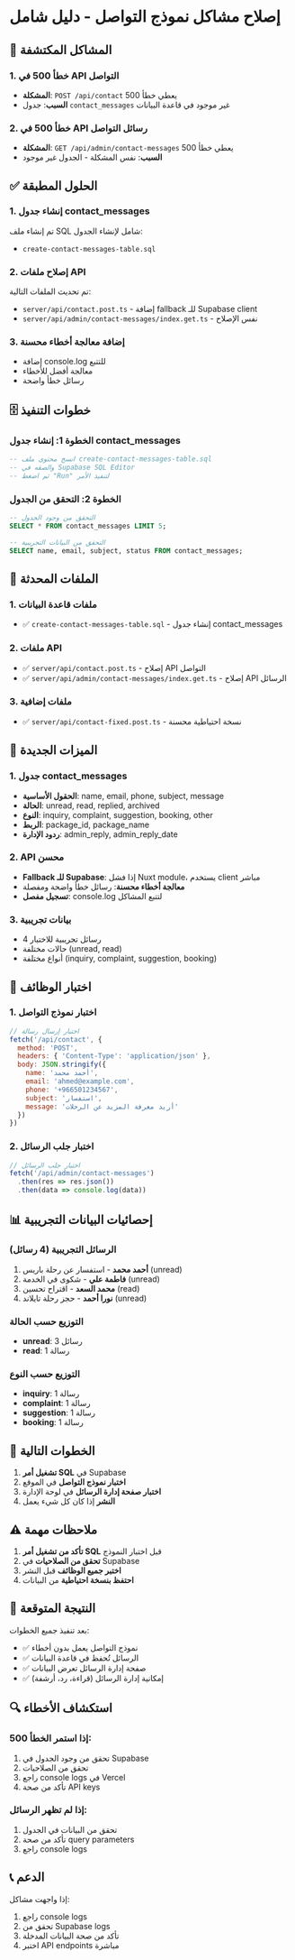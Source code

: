 # إصلاح مشاكل نموذج التواصل - دليل شامل

## 🚨 المشاكل المكتشفة

### 1. خطأ 500 في API التواصل
- **المشكلة**: `POST /api/contact` يعطي خطأ 500
- **السبب**: جدول `contact_messages` غير موجود في قاعدة البيانات

### 2. خطأ 500 في API رسائل التواصل
- **المشكلة**: `GET /api/admin/contact-messages` يعطي خطأ 500
- **السبب**: نفس المشكلة - الجدول غير موجود

## ✅ الحلول المطبقة

### 1. إنشاء جدول contact_messages
تم إنشاء ملف SQL شامل لإنشاء الجدول:
- `create-contact-messages-table.sql`

### 2. إصلاح ملفات API
تم تحديث الملفات التالية:
- `server/api/contact.post.ts` - إضافة fallback للـ Supabase client
- `server/api/admin/contact-messages/index.get.ts` - نفس الإصلاح

### 3. إضافة معالجة أخطاء محسنة
- إضافة console.log للتتبع
- معالجة أفضل للأخطاء
- رسائل خطأ واضحة

## 🗄️ خطوات التنفيذ

### الخطوة 1: إنشاء جدول contact_messages

```sql
-- انسخ محتوى ملف create-contact-messages-table.sql
-- والصقه في Supabase SQL Editor
-- ثم اضغط "Run" لتنفيذ الأمر
```

### الخطوة 2: التحقق من الجدول

```sql
-- التحقق من وجود الجدول
SELECT * FROM contact_messages LIMIT 5;

-- التحقق من البيانات التجريبية
SELECT name, email, subject, status FROM contact_messages;
```

## 📁 الملفات المحدثة

### 1. ملفات قاعدة البيانات
- ✅ `create-contact-messages-table.sql` - إنشاء جدول contact_messages

### 2. ملفات API
- ✅ `server/api/contact.post.ts` - إصلاح API التواصل
- ✅ `server/api/admin/contact-messages/index.get.ts` - إصلاح API الرسائل

### 3. ملفات إضافية
- ✅ `server/api/contact-fixed.post.ts` - نسخة احتياطية محسنة

## 🔧 الميزات الجديدة

### 1. جدول contact_messages
- **الحقول الأساسية**: name, email, phone, subject, message
- **الحالة**: unread, read, replied, archived
- **النوع**: inquiry, complaint, suggestion, booking, other
- **الربط**: package_id, package_name
- **ردود الإدارة**: admin_reply, admin_reply_date

### 2. API محسن
- **Fallback للـ Supabase**: إذا فشل Nuxt module، يستخدم client مباشر
- **معالجة أخطاء محسنة**: رسائل خطأ واضحة ومفصلة
- **تسجيل مفصل**: console.log لتتبع المشاكل

### 3. بيانات تجريبية
- 4 رسائل تجريبية للاختبار
- حالات مختلفة (unread, read)
- أنواع مختلفة (inquiry, complaint, suggestion, booking)

## 🧪 اختبار الوظائف

### 1. اختبار نموذج التواصل
```javascript
// اختبار إرسال رسالة
fetch('/api/contact', {
  method: 'POST',
  headers: { 'Content-Type': 'application/json' },
  body: JSON.stringify({
    name: 'أحمد محمد',
    email: 'ahmed@example.com',
    phone: '+966501234567',
    subject: 'استفسار',
    message: 'أريد معرفة المزيد عن الرحلات'
  })
})
```

### 2. اختبار جلب الرسائل
```javascript
// اختبار جلب الرسائل
fetch('/api/admin/contact-messages')
  .then(res => res.json())
  .then(data => console.log(data))
```

## 📊 إحصائيات البيانات التجريبية

### الرسائل التجريبية (4 رسائل)
1. **أحمد محمد** - استفسار عن رحلة باريس (unread)
2. **فاطمة علي** - شكوى في الخدمة (unread)
3. **محمد السعد** - اقتراح تحسين (read)
4. **نورا أحمد** - حجز رحلة تايلاند (unread)

### التوزيع حسب الحالة
- **unread**: 3 رسائل
- **read**: 1 رسالة

### التوزيع حسب النوع
- **inquiry**: 1 رسالة
- **complaint**: 1 رسالة
- **suggestion**: 1 رسالة
- **booking**: 1 رسالة

## 🚀 الخطوات التالية

1. **تشغيل أمر SQL** في Supabase
2. **اختبار نموذج التواصل** في الموقع
3. **اختبار صفحة إدارة الرسائل** في لوحة الإدارة
4. **النشر** إذا كان كل شيء يعمل

## ⚠️ ملاحظات مهمة

1. **تأكد من تشغيل أمر SQL** قبل اختبار النموذج
2. **تحقق من الصلاحيات** في Supabase
3. **اختبر جميع الوظائف** قبل النشر
4. **احتفظ بنسخة احتياطية** من البيانات

## 🎯 النتيجة المتوقعة

بعد تنفيذ جميع الخطوات:
- ✅ نموذج التواصل يعمل بدون أخطاء
- ✅ الرسائل تُحفظ في قاعدة البيانات
- ✅ صفحة إدارة الرسائل تعرض البيانات
- ✅ إمكانية إدارة الرسائل (قراءة، رد، أرشفة)

## 🔍 استكشاف الأخطاء

### إذا استمر الخطأ 500:
1. تحقق من وجود الجدول في Supabase
2. تحقق من الصلاحيات
3. راجع console logs في Vercel
4. تأكد من صحة API keys

### إذا لم تظهر الرسائل:
1. تحقق من البيانات في الجدول
2. تأكد من صحة query parameters
3. راجع console logs

## 📞 الدعم

إذا واجهت مشاكل:
1. راجع console logs
2. تحقق من Supabase logs
3. تأكد من صحة البيانات المدخلة
4. اختبر API endpoints مباشرة
